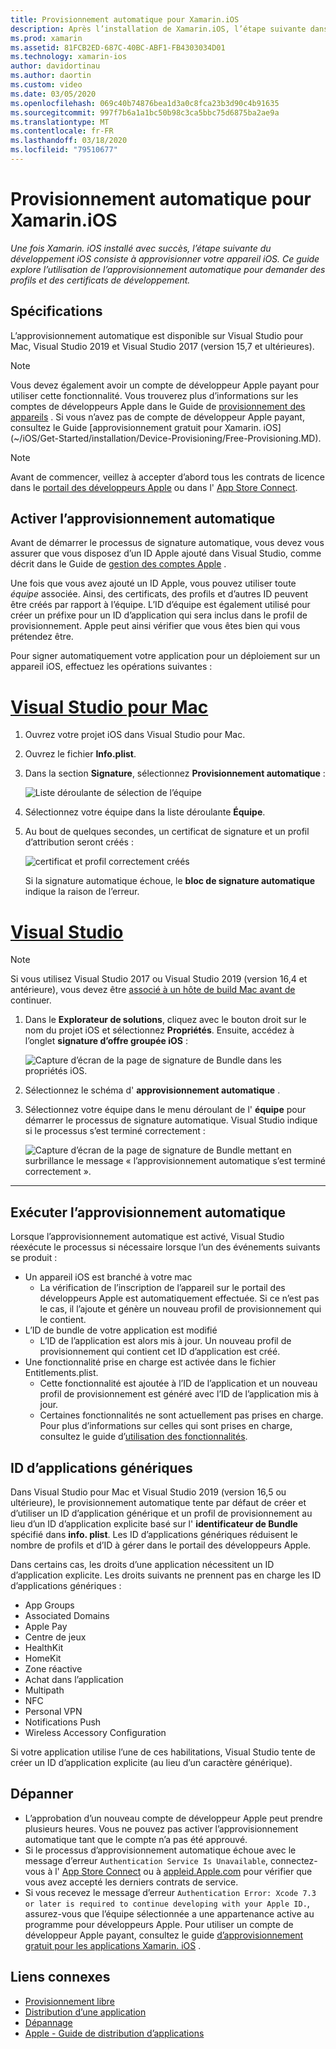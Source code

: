```yaml
---
title: Provisionnement automatique pour Xamarin.iOS
description: Après l’installation de Xamarin.iOS, l’étape suivante dans le développement iOS consiste à provisionner votre appareil iOS. Ce guide décrit l’utilisation de la signature automatique pour demander des certificats et profils de développement.
ms.prod: xamarin
ms.assetid: 81FCB2ED-687C-40BC-ABF1-FB4303034D01
ms.technology: xamarin-ios
author: davidortinau
ms.author: daortin
ms.custom: video
ms.date: 03/05/2020
ms.openlocfilehash: 069c40b74876bea1d3a0c8fca23b3d90c4b91635
ms.sourcegitcommit: 997f7b6a1a1bc50b98c3ca5bbc75d6875ba2ae9a
ms.translationtype: MT
ms.contentlocale: fr-FR
ms.lasthandoff: 03/18/2020
ms.locfileid: "79510677"
---
```

# <a name="automatic-provisioning-for-xamarinios"></a>Provisionnement automatique pour Xamarin.iOS

_Une fois Xamarin. iOS installé avec succès, l’étape suivante du développement iOS consiste à approvisionner votre appareil iOS. Ce guide explore l’utilisation de l’approvisionnement automatique pour demander des profils et des certificats de développement._

## <a name="requirements"></a>Spécifications

L’approvisionnement automatique est disponible sur Visual Studio pour Mac, Visual Studio 2019 et Visual Studio 2017 (version 15,7 et ultérieures). 

> [!NOTE]
> Vous devez également avoir un compte de développeur Apple payant pour utiliser cette fonctionnalité. Vous trouverez plus d’informations sur les comptes de développeurs Apple dans le Guide de [provisionnement des appareils](~/ios/get-started/installation/device-provisioning/index.md) .
> Si vous n’avez pas de compte de développeur Apple payant, consultez le Guide [approvisionnement gratuit pour Xamarin. iOS] (~/iOS/Get-Started/installation/Device-Provisioning/Free-Provisioning.MD).

> [!NOTE]
> Avant de commencer, veillez à accepter d’abord tous les contrats de licence dans le [portail des développeurs Apple](https://developer.apple.com/account/) ou dans l' [App Store Connect](https://appstoreconnect.apple.com/).


## <a name="enable-automatic-provisioning"></a>Activer l’approvisionnement automatique

Avant de démarrer le processus de signature automatique, vous devez vous assurer que vous disposez d’un ID Apple ajouté dans Visual Studio, comme décrit dans le Guide de [gestion des comptes Apple](~/cross-platform/macios/apple-account-management.md) . 

Une fois que vous avez ajouté un ID Apple, vous pouvez utiliser toute _équipe_ associée. Ainsi, des certificats, des profils et d’autres ID peuvent être créés par rapport à l’équipe. L’ID d’équipe est également utilisé pour créer un préfixe pour un ID d’application qui sera inclus dans le profil de provisionnement. Apple peut ainsi vérifier que vous êtes bien qui vous prétendez être.

Pour signer automatiquement votre application pour un déploiement sur un appareil iOS, effectuez les opérations suivantes :

# <a name="visual-studio-for-mac"></a>[Visual Studio pour Mac](#tab/macos)

1. Ouvrez votre projet iOS dans Visual Studio pour Mac.

2. Ouvrez le fichier **Info.plist**.

3. Dans la section **Signature**, sélectionnez **Provisionnement automatique** :

    ![Liste déroulante de sélection de l’équipe](automatic-provisioning-images/image2.png)

4. Sélectionnez votre équipe dans la liste déroulante **Équipe**.

5. Au bout de quelques secondes, un certificat de signature et un profil d’attribution seront créés :

    ![certificat et profil correctement créés](automatic-provisioning-images/image5.png)

    Si la signature automatique échoue, le **bloc de signature automatique** indique la raison de l’erreur.

# <a name="visual-studio"></a>[Visual Studio](#tab/windows)

> [!NOTE]
> Si vous utilisez Visual Studio 2017 ou Visual Studio 2019 (version 16,4 et antérieure), vous devez être [associé à un hôte de build Mac avant de](~/ios/get-started/installation/windows/connecting-to-mac/index.md) continuer.

1. Dans le **Explorateur de solutions**, cliquez avec le bouton droit sur le nom du projet iOS et sélectionnez **Propriétés**. Ensuite, accédez à l’onglet **signature d’offre groupée iOS** :

    ![Capture d’écran de la page de signature de Bundle dans les propriétés iOS.](automatic-provisioning-images/bundle-signing-win.png)

2. Sélectionnez le schéma d' **approvisionnement automatique** .

3. Sélectionnez votre équipe dans le menu déroulant de l' **équipe** pour démarrer le processus de signature automatique. Visual Studio indique si le processus s’est terminé correctement :

    ![Capture d’écran de la page de signature de Bundle mettant en surbrillance le message « l’approvisionnement automatique s’est terminé correctement ».](automatic-provisioning-images/signing-success-win.png)

-----

## <a name="run-automatic-provisioning"></a>Exécuter l’approvisionnement automatique

Lorsque l’approvisionnement automatique est activé, Visual Studio réexécute le processus si nécessaire lorsque l’un des événements suivants se produit :

- Un appareil iOS est branché à votre mac
  - La vérification de l’inscription de l’appareil sur le portail des développeurs Apple est automatiquement effectuée. Si ce n’est pas le cas, il l’ajoute et génère un nouveau profil de provisionnement qui le contient.
- L’ID de bundle de votre application est modifié
  - L’ID de l’application est alors mis à jour. Un nouveau profil de provisionnement qui contient cet ID d’application est créé.
- Une fonctionnalité prise en charge est activée dans le fichier Entitlements.plist.
  - Cette fonctionnalité est ajoutée à l’ID de l’application et un nouveau profil de provisionnement est généré avec l’ID de l’application mis à jour.
  - Certaines fonctionnalités ne sont actuellement pas prises en charge. Pour plus d’informations sur celles qui sont prises en charge, consultez le guide d’[utilisation des fonctionnalités](~/ios/deploy-test/provisioning/capabilities/index.md).

## <a name="wildcard-app-ids"></a>ID d’applications génériques

Dans Visual Studio pour Mac et Visual Studio 2019 (version 16,5 ou ultérieure), le provisionnement automatique tente par défaut de créer et d’utiliser un ID d’application générique et un profil de provisionnement au lieu d’un ID d’application explicite basé sur l' **identificateur de Bundle** spécifié dans **info. plist**. Les ID d’applications génériques réduisent le nombre de profils et d’ID à gérer dans le portail des développeurs Apple.

Dans certains cas, les droits d’une application nécessitent un ID d’application explicite. Les droits suivants ne prennent pas en charge les ID d’applications génériques :

- App Groups
- Associated Domains
- Apple Pay
- Centre de jeux
- HealthKit
- HomeKit
- Zone réactive
- Achat dans l’application
- Multipath
- NFC
- Personal VPN
- Notifications Push
- Wireless Accessory Configuration

Si votre application utilise l’une de ces habilitations, Visual Studio tente de créer un ID d’application explicite (au lieu d’un caractère générique).

## <a name="troubleshoot"></a>Dépanner 

- L’approbation d’un nouveau compte de développeur Apple peut prendre plusieurs heures. Vous ne pouvez pas activer l’approvisionnement automatique tant que le compte n’a pas été approuvé.
- Si le processus d’approvisionnement automatique échoue avec le message d’erreur `Authentication Service Is Unavailable`, connectez-vous à l' [App Store Connect](https://appstoreconnect.apple.com/) ou à [appleid.Apple.com](https://appleid.apple.com) pour vérifier que vous avez accepté les derniers contrats de service.
- Si vous recevez le message d’erreur `Authentication Error: Xcode 7.3 or later is required to continue developing with your Apple ID.`, assurez-vous que l’équipe sélectionnée a une appartenance active au programme pour développeurs Apple. Pour utiliser un compte de développeur Apple payant, consultez le guide [d’approvisionnement gratuit pour les applications Xamarin. iOS](~/ios/get-started/installation/device-provisioning/free-provisioning.md) .

## <a name="related-links"></a>Liens connexes

- [Provisionnement libre](~/ios/get-started/installation/device-provisioning/free-provisioning.md)
- [Distribution d’une application](~/ios/deploy-test/app-distribution/index.md)
- [Dépannage](~/ios/deploy-test/troubleshooting.md)
- [Apple - Guide de distribution d’applications](https://developer.apple.com/library/ios/documentation/IDEs/Conceptual/AppDistributionGuide/Introduction/Introduction.html)
